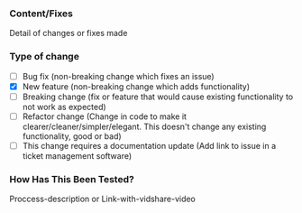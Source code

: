 ### Content/Fixes 

Detail of changes or fixes made

### Type of change

- [ ]  Bug fix (non-breaking change which fixes an issue)
- [x]  New feature (non-breaking change which adds functionality)
- [ ]  Breaking change (fix or feature that would cause existing functionality to not work as expected)
- [ ]  Refactor change (Change in code to make it clearer/cleaner/simpler/elegant. This doesn't change any existing functionality, good or bad)
- [ ]  This change requires a documentation update (Add link to issue in a ticket management software)

### How Has This Been Tested?

Proccess-description or Link-with-vidshare-video